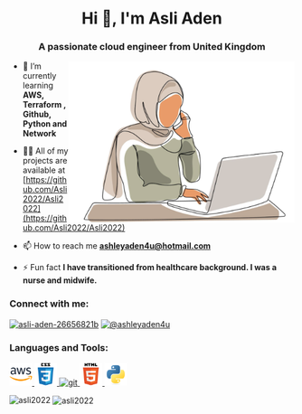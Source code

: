

<h1 align="center">Hi 👋, I'm Asli Aden</h1>
<h3 align="center">A passionate cloud engineer from United Kingdom</h3>
<img align="right" alt="Coding" width="400"
  src="Screenshot 2024-03-02 at 22.15.27.png"


</p>

- 🌱 I’m currently learning **AWS, Terraform , Github, Python and Network**
  
- 👨‍💻 All of my projects are available at [https://github.com/Asli2022/Asli2022](https://github.com/Asli2022/Asli2022)
  
- 📫 How to reach me **ashleyaden4u@hotmail.com**
  
-  ⚡ Fun fact **I have transitioned from healthcare background. I was a nurse and midwife.**

<h3 align="left">Connect with me:</h3>

<p align="left">
  <a href="https://linkedin.com/in/asli-aden-26656821b" target="blank"
    ><img
      align="center"
      src="https://raw.githubusercontent.com/rahuldkjain/github-profile-readme-generator/master/src/images/icons/Social/linked-in-alt.svg"
      alt="asli-aden-26656821b"
      height="30"
      width="40"
  /></a>
  <a href="https://medium.com/@ashleyaden4u" target="blank"
    ><img
      align="center"
      src="https://raw.githubusercontent.com/rahuldkjain/github-profile-readme-generator/master/src/images/icons/Social/medium.svg"
      alt="@ashleyaden4u"
      height="30"
      width="40"
  /></a>
</p>

<h3 align="left">Languages and Tools:</h3>
<p align="left">
  <a href="https://aws.amazon.com" target="_blank" rel="noreferrer">
    <img
      src="https://raw.githubusercontent.com/devicons/devicon/master/icons/amazonwebservices/amazonwebservices-original-wordmark.svg"
      alt="aws"
      width="40"
      height="40"
    />
  </a>
  <a href="https://www.w3schools.com/css/" target="_blank" rel="noreferrer">
    <img
      src="https://raw.githubusercontent.com/devicons/devicon/master/icons/css3/css3-original-wordmark.svg"
      alt="css3"
      width="40"
      height="40"
    />
  </a>
  <a href="https://git-scm.com/" target="_blank" rel="noreferrer">
    <img
      src="https://www.vectorlogo.zone/logos/git-scm/git-scm-icon.svg"
      alt="git"
      width="40"
      height="40"
    />
  </a>
  <a href="https://www.w3.org/html/" target="_blank" rel="noreferrer">
    <img
      src="https://raw.githubusercontent.com/devicons/devicon/master/icons/html5/html5-original-wordmark.svg"
      alt="html5"
      width="40"
      height="40"
    />
  </a>
  <a href="https://www.python.org" target="_blank" rel="noreferrer">
    <img
      src="https://raw.githubusercontent.com/devicons/devicon/master/icons/python/python-original.svg"
      alt="python"
      width="40"
      height="40"
    />
  </a>
</p>

<p>
  <img
    align="left"
    src="https://github-readme-stats.vercel.app/api/top-langs?username=asli2022&show_icons=true&locale=en&layout=compact"
    alt="asli2022"
  />
</p>

<p>
  &nbsp;<img
    align="center"
    src="https://github-readme-stats.vercel.app/api?username=asli2022&show_icons=true&locale=en"
    alt="asli2022"
  />
</p>



